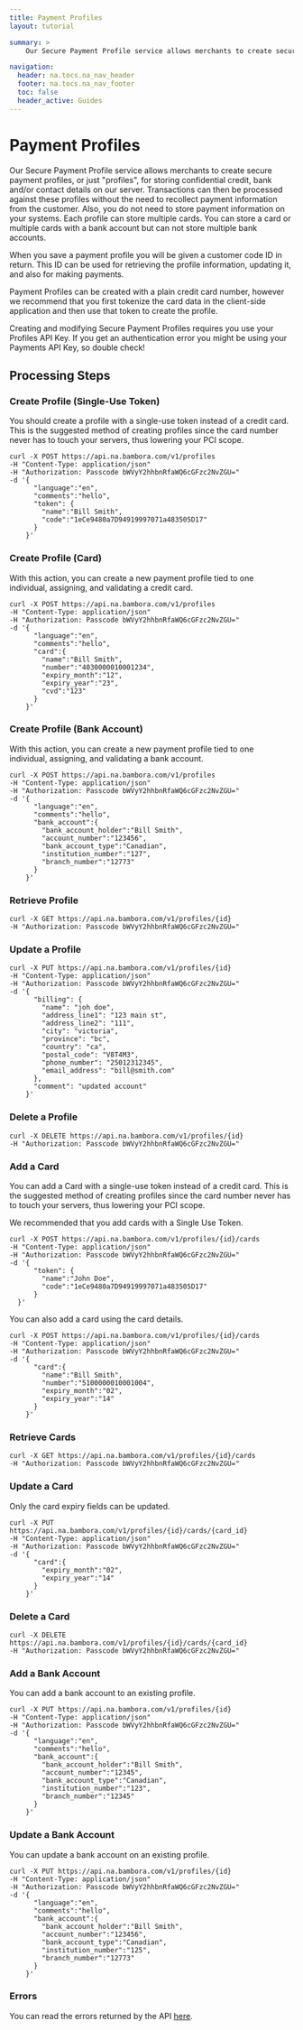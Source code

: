 ```yaml
---
title: Payment Profiles
layout: tutorial

summary: >
    Our Secure Payment Profile service allows merchants to create secure payment profiles — or just "profiles" — for storing confidential credit card, bank account and/or contact details on our server.

navigation:
  header: na.tocs.na_nav_header
  footer: na.tocs.na_nav_footer
  toc: false
  header_active: Guides
---
```


# Payment Profiles

Our Secure Payment Profile service allows merchants to create secure payment profiles, or just "profiles", for storing confidential credit, bank and/or contact details on our server. Transactions can then be processed against these profiles without the need to recollect payment information from the customer. Also, you do not need to store payment information on your systems. Each profile can store multiple cards. You can store a card or multiple cards with a bank account but can not store multiple bank accounts.

When you save a payment profile you will be given a customer code ID in return. This ID can be used for retrieving the profile information, updating it, and also for making payments.

Payment Profiles can be created with a plain credit card number, however we recommend that you first tokenize the card data in the client-side application and then use that token to create the profile.

Creating and modifying Secure Payment Profiles requires you use your Profiles API Key. If you get an authentication error you might be using your Payments API Key, so double check!

## Processing Steps

### Create Profile (Single-Use Token)

You should create a profile with a single-use token instead of a credit card. This is the suggested method of creating profiles since the card number never has to touch your servers, thus lowering your PCI scope.

```shell
curl -X POST https://api.na.bambora.com/v1/profiles
-H "Content-Type: application/json"
-H "Authorization: Passcode bWVyY2hhbnRfaWQ6cGFzc2NvZGU="
-d '{
      "language":"en",
      "comments":"hello",
      "token": {  
        "name":"Bill Smith",
        "code":"1eCe9480a7D94919997071a483505D17"
      }
    }'
```

### Create Profile (Card)

With this action, you can create a new payment profile tied to one individual, assigning, and validating a credit card.

```shell
curl -X POST https://api.na.bambora.com/v1/profiles
-H "Content-Type: application/json"
-H "Authorization: Passcode bWVyY2hhbnRfaWQ6cGFzc2NvZGU="
-d '{
      "language":"en",
      "comments":"hello",
      "card":{  
        "name":"Bill Smith",
        "number":"4030000010001234",
        "expiry_month":"12",
        "expiry_year":"23",
        "cvd":"123"
      }
    }'
```

### Create Profile (Bank Account)

With this action, you can create a new payment profile tied to one individual, assigning, and validating a bank account.

```shell
curl -X POST https://api.na.bambora.com/v1/profiles
-H "Content-Type: application/json"
-H "Authorization: Passcode bWVyY2hhbnRfaWQ6cGFzc2NvZGU="
-d '{
      "language":"en",
      "comments":"hello",
      "bank_account":{
        "bank_account_holder":"Bill Smith",
        "account_number":"123456",
        "bank_account_type":"Canadian",
        "institution_number":"127",
        "branch_number":"12773"
      }
    }'
```

### Retrieve Profile

```shell
curl -X GET https://api.na.bambora.com/v1/profiles/{id}
-H "Authorization: Passcode bWVyY2hhbnRfaWQ6cGFzc2NvZGU="
```

### Update a Profile

```shell
curl -X PUT https://api.na.bambora.com/v1/profiles/{id}
-H "Content-Type: application/json"
-H "Authorization: Passcode bWVyY2hhbnRfaWQ6cGFzc2NvZGU="
-d '{
      "billing": {
        "name": "joh doe",
        "address_line1": "123 main st",
        "address_line2": "111",
        "city": "victoria",
        "province": "bc",
        "country": "ca",
        "postal_code": "V8T4M3",
        "phone_number": "25012312345",
        "email_address": "bill@smith.com"
      },
      "comment": "updated account"
    }'
```

### Delete a Profile

```shell
curl -X DELETE https://api.na.bambora.com/v1/profiles/{id}
-H "Authorization: Passcode bWVyY2hhbnRfaWQ6cGFzc2NvZGU="
```

### Add a Card

You can add a Card with a single-use token instead of a credit card. This is the suggested method of creating profiles since the card number never has to touch your servers, thus lowering your PCI scope.

We recommended that you add cards with a Single Use Token.

```shell
curl -X POST https://api.na.bambora.com/v1/profiles/{id}/cards
-H "Content-Type: application/json"
-H "Authorization: Passcode bWVyY2hhbnRfaWQ6cGFzc2NvZGU="
-d '{
      "token": {  
        "name":"John Doe",
        "code":"1eCe9480a7D94919997071a483505D17"
      }
  }'
```

You can also add a card using the card details.

```shell
curl -X POST https://api.na.bambora.com/v1/profiles/{id}/cards
-H "Content-Type: application/json"
-H "Authorization: Passcode bWVyY2hhbnRfaWQ6cGFzc2NvZGU="
-d '{
      "card":{
        "name":"Bill Smith",
        "number":"5100000010001004",
        "expiry_month":"02",
        "expiry_year":"14"    
      }
    }'
```

### Retrieve Cards

```shell
curl -X GET https://api.na.bambora.com/v1/profiles/{id}/cards
-H "Authorization: Passcode bWVyY2hhbnRfaWQ6cGFzc2NvZGU="
```

### Update a Card

Only the card expiry fields can be updated.

```shell
curl -X PUT https://api.na.bambora.com/v1/profiles/{id}/cards/{card_id}
-H "Content-Type: application/json"
-H "Authorization: Passcode bWVyY2hhbnRfaWQ6cGFzc2NvZGU="
-d '{
      "card":{
        "expiry_month":"02",
        "expiry_year":"14"    
      }
    }'
```
### Delete a Card

```shell
curl -X DELETE https://api.na.bambora.com/v1/profiles/{id}/cards/{card_id}
-H "Authorization: Passcode bWVyY2hhbnRfaWQ6cGFzc2NvZGU="
```

### Add a Bank Account

You can add a bank account to an existing profile.

```shell
curl -X PUT https://api.na.bambora.com/v1/profiles/{id}
-H "Content-Type: application/json"
-H "Authorization: Passcode bWVyY2hhbnRfaWQ6cGFzc2NvZGU="
-d '{
      "language":"en",
      "comments":"hello",
      "bank_account":{
        "bank_account_holder":"Bill Smith",
        "account_number":"12345",
        "bank_account_type":"Canadian",
        "institution_number":"123",
        "branch_number":"12345"
      }
    }'
```

### Update a Bank Account

You can update a bank account on an existing profile.

```shell
curl -X PUT https://api.na.bambora.com/v1/profiles/{id}
-H "Content-Type: application/json"
-H "Authorization: Passcode bWVyY2hhbnRfaWQ6cGFzc2NvZGU="
-d '{
      "language":"en",
      "comments":"hello",
      "bank_account":{
        "bank_account_holder":"Bill Smith",
        "account_number":"123456",
        "bank_account_type":"Canadian",
        "institution_number":"125",
        "branch_number":"12773"
      }
    }'
```

### Errors

You can read the errors returned by the API [here](/docs/references/payment_APIs).

